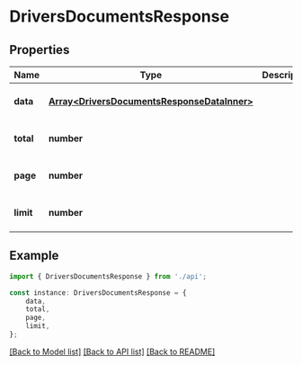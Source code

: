 # DriversDocumentsResponse


## Properties

Name | Type | Description | Notes
------------ | ------------- | ------------- | -------------
**data** | [**Array&lt;DriversDocumentsResponseDataInner&gt;**](DriversDocumentsResponseDataInner.md) |  | [optional] [default to undefined]
**total** | **number** |  | [optional] [default to undefined]
**page** | **number** |  | [optional] [default to undefined]
**limit** | **number** |  | [optional] [default to undefined]

## Example

```typescript
import { DriversDocumentsResponse } from './api';

const instance: DriversDocumentsResponse = {
    data,
    total,
    page,
    limit,
};
```

[[Back to Model list]](../README.md#documentation-for-models) [[Back to API list]](../README.md#documentation-for-api-endpoints) [[Back to README]](../README.md)
